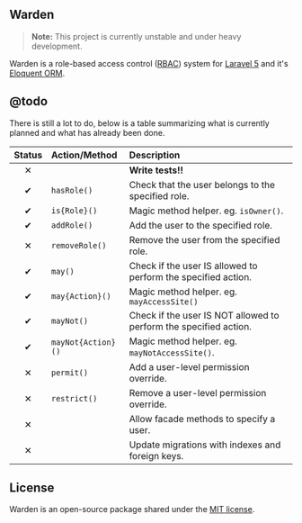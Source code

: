 ## Warden

> **Note:** This project is currently unstable and under heavy development.

Warden is a role-based access control ([RBAC](http://en.wikipedia.org/wiki/Role-based_access_control)) system for [Laravel 5](http://laravel.com) and it's [Eloquent ORM](http://laravel.com/docs/eloquent).

## @todo

There is still a lot to do, below is a table summarizing what is currently planned and what has already been done.

| Status | Action/Method      | Description                                                        |
|:------:|:------------------ |:------------------------------------------------------------------ |
| ✕      |                    | **Write tests!!**                                                  |
| ✔      | `hasRole()`        | Check that the user belongs to the specified role.                 |
| ✔      | `is{Role}()`       | Magic method helper. eg. `isOwner()`.                              |
| ✔      | `addRole()`        | Add the user to the specified role.                                |
| ✕      | `removeRole()`     | Remove the user from the specified role.                           |
| ✔      | `may()`            | Check if the user IS allowed to perform the specified action.      |
| ✔      | `may{Action}()`    | Magic method helper. eg. `mayAccessSite()`                         |
| ✔      | `mayNot()`         | Check if the user IS NOT allowed to perform the specified action.  |
| ✔      | `mayNot{Action}()` | Magic method helper. eg. `mayNotAccessSite()`.                     |
| ✕      | `permit()`         | Add a user-level permission override.                              |
| ✕      | `restrict()`       | Remove a user-level permission override.                           |
| ✕      |                    | Allow facade methods to specify a user.                            |
| ✕      |                    | Update migrations with indexes and foreign keys.                   |

## License

Warden is an open-source package shared under the [MIT license](http://opensource.org/licenses/MIT).
